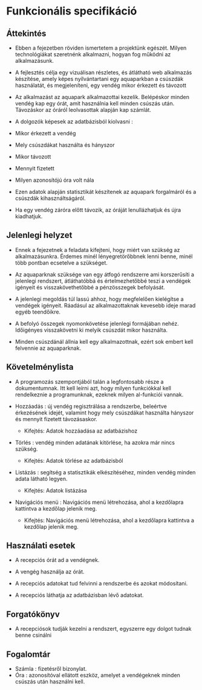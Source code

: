 # Funkcionális specifikáció
## Áttekintés
- Ebben a fejezetben röviden ismertetem a projektünk egészét. Milyen technológiákat szeretnénk alkalmazni, hogyan fog működni az alkalmazásunk.

- A fejlesztés célja egy vizuálisan részletes, és átlátható web alkalmazás készítése, amely képes nyílvántartani egy aquaparkban a csúszdák használatát, és megjeleníteni, egy vendég mikor érkezett és távozott

- Az alkalmazást az aquapark alkalmazottai kezelik. Belépéskor minden vendég kap egy órát, amit használnia kell minden csúszás után. Távozáskor az óráról leolvasottak alapján kap számlát.

- A dolgozók képesek az adatbázisból kiolvasni :
 - Mikor érkezett a vendég
 - Mely csúszdákat használta és hányszor
 - Mikor távozott
 - Mennyit fizetett
- Milyen azonosítójú óra volt nála

- Ezen adatok alapján statisztikát készítenek az aquapark forgalmáról és a csúszdák kihasználtságáról.

- Ha egy vendég záróra előtt távozik, az óráját lenullázhatjuk és újra kiadhatjuk.
## Jelenlegi helyzet
- Ennek a fejezetnek a feladata kifejteni, hogy miért van szükség az alkalmazásunkra. Érdemes minél lényegretörőbbnek lenni benne, minél több pontban ecsetelve a szükséget.

- Az aquaparknak szüksége van egy átfogó rendszerre ami korszerűsíti a jelenlegi rendszert, átláthatóbbá és értelmezhetőbbé teszi a vendégek igényeit és visszakövethetőbbé a pénzösszegek befolyását.

- A jelenlegi megoldás túl lassú ahhoz, hogy megfelelően kielégítse a vendégek igényeit. Ráadásul az alkalmazottaknak kevesebb ideje marad egyéb teendőikre.

- A befolyó összegek nyomonkövetése jelenlegi formájában nehéz. Időigényes visszakövetni ki melyik csúszdát mikor használta.

- Minden csúszdánál állnia kell egy alkalmazottnak, ezért sok embert kell felvennie az aquaparknak. 
## Követelménylista
- A programozás szempontjából talán a legfontosabb része a dokumentumnak. Itt kell leírni azt, hogy milyen funkciókkal kell rendelkeznie a programunknak, ezeknek milyen al-funkciói vannak.

- Hozzáadás : új vendég regisztrálása a rendszerbe, beleértve érkezésének idejét, valamint hogy mely csúszdákat használta hányszor és mennyit fizetett távozásaskor.

  - Kifejtés: Adatok hozzáadása az adatbázishoz

- Törlés : vendég minden adatának kitörlése, ha azokra már nincs szükség.

   - Kifejtés: Adatok törlése az adatbázisból

- Listázás : segítség a statisztikák elkészítéséhez, minden vendég minden adata látható legyen.

   - Kifejtés: Adatok listázása

- Navigációs menü : Navigációs menü létrehozása, ahol a kezdőlapra kattintva a kezdőlap jelenik meg.

   - Kifejtés: Navigációs menü létrehozása, ahol a kezdőlapra kattintva a kezdőlap jelenik meg.

## Használati esetek
- A recepciós órát ad a vendégnek.

- A vengég használja az órát.

- A recepciós adatokat tud felvinni a rendszerbe és azokat módosítani.

- A recepciós láthatja az adatbázisban lévő adatokat.

## Forgatókönyv
- A recepciósok tudják kezelni a rendszert, egyszerre egy dolgot tudnak benne csinálni

## Fogalomtár
- Számla : fizetésről bizonylat.
- Óra : azonosítóval ellátott eszköz, amelyet a vendégeknek minden csúszás után használni kell.
